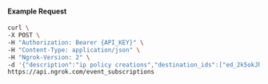 <!-- Code generated for API Clients. DO NOT EDIT. -->

#### Example Request

```bash
curl \
-X POST \
-H "Authorization: Bearer {API_KEY}" \
-H "Content-Type: application/json" \
-H "Ngrok-Version: 2" \
-d '{"description":"ip policy creations","destination_ids":["ed_2k5okJhSakXN7oxZgi975BnFLQQ"],"metadata":"{\"environment\": \"staging\"}","sources":[{"type":"ip_policy_created.v0"}]}' \
https://api.ngrok.com/event_subscriptions
```
